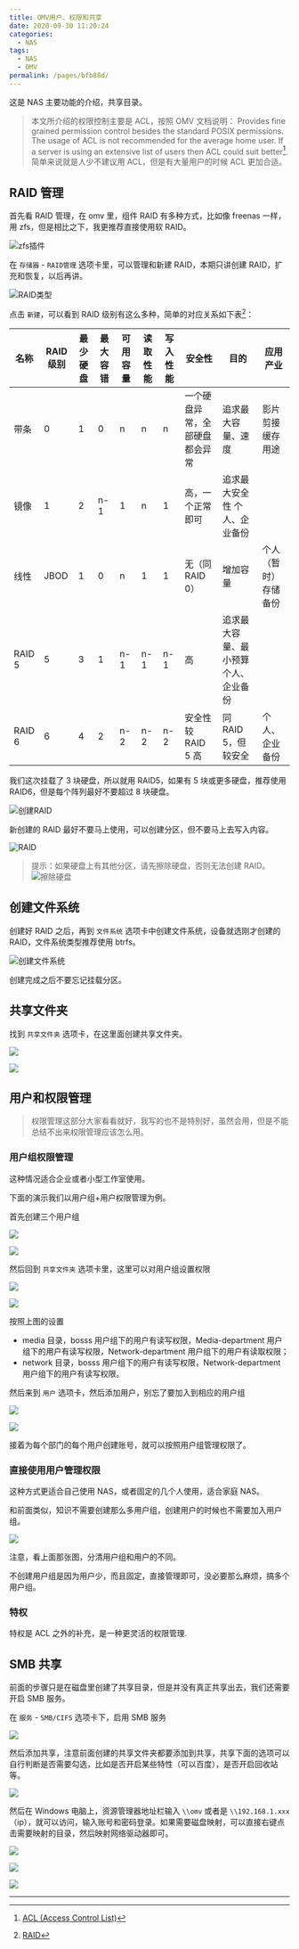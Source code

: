 ```yaml
---
title: OMV用户、权限和共享
date: 2020-09-30 11:20:24
categories:
  - NAS
tags:
  - NAS
  - OMV
permalink: /pages/bfb88d/
---
```


这是 NAS 主要功能的介绍，共享目录。

<!-- more -->

> 本文所介绍的权限控制主要是 ACL，按照 OMV 文档说明：
> Provides fine grained permission control besides the standard POSIX permissions. The usage of ACL is not recommended for the average home user. If a server is using an extensive list of users then ACL could suit better[^不建议使用acl].
> 简单来说就是人少不建议用 ACL，但是有大量用户的时候 ACL 更加合适。

## RAID 管理

首先看 RAID 管理，在 omv 里，组件 RAID 有多种方式，比如像 freenas 一样，用 zfs，但是相比之下，我更推荐直接使用软 RAID。

![zfs插件](https://blog.xxwhite.com/assets/img/2020/09/200904_114237_msedge_W14X.png)

在 `存储器` - `RAID管理` 选项卡里，可以管理和新建 RAID，本期只讲创建 RAID，扩充和恢复，以后再讲。

![RAID类型](https://blog.xxwhite.com/assets/img/2020/09/200904_115033_msedge_hdkh.png)

点击 `新建`，可以看到 RAID 级别有这么多种，简单的对应关系如下表[^raid表格]：

| 名称   | RAID 级别 | 最少硬盘 | 最大容错 | 可用容量 | 读取性能 | 写入性能 | 安全性                         | 目的                                  | 应用产业             |
| ------ | --------- | -------- | -------- | -------- | -------- | -------- | ------------------------------ | ------------------------------------- | -------------------- |
| 带条   | 0         | 1        | 0        | n        | n        | n        | 一个硬盘异常，全部硬盘都会异常 | 追求最大容量、速度                    | 影片剪接缓存用途     |
| 镜像   | 1         | 2        | n-1      | 1        | n        | 1        | 高，一个正常即可               | 追求最大安全性 个人、企业备份         |
| 线性   | JBOD      | 1        | 0        | n        | 1        | 1        | 无（同 RAID 0）                | 增加容量                              | 个人（暂时）存储备份 |
| RAID 5 | 5         | 3        | 1        | n-1      | n-1      | n-1      | 高                             | 追求最大容量、最小预算 个人、企业备份 |
| RAID 6 | 6         | 4        | 2        | n-2      | n-2      | n-2      | 安全性较 RAID 5 高             | 同 RAID 5，但较安全                   | 个人、企业备份       |

我们这次挂载了 3 块硬盘，所以就用 RAID5，如果有 5 块或更多硬盘，推荐使用 RAID6，但是每个阵列最好不要超过 8 块硬盘。

![创建RAID](https://blog.xxwhite.com/assets/img/2020/09/200904_140645_msedge_KfR8.png)

新创建的 RAID 最好不要马上使用，可以创建分区，但不要马上去写入内容。

![RAID](https://blog.xxwhite.com/assets/img/2020/09/200904_140859_msedge_RKVg.png)

> 提示：如果硬盘上有其他分区，请先擦除硬盘，否则无法创建 RAID。
> ![擦除硬盘](https://blog.xxwhite.com/assets/img/2020/09/200904_135813_msedge_GZ8E.png)

## 创建文件系统

创建好 RAID 之后，再到 `文件系统` 选项卡中创建文件系统，设备就选刚才创建的 RAID，文件系统类型推荐使用 btrfs。

![创建文件系统](https://blog.xxwhite.com/assets/img/2020/09/200904_142620_msedge_tsC3.png)

创建完成之后不要忘记挂载分区。

## 共享文件夹

找到 `共享文件夹` 选项卡，在这里面创建共享文件夹。

![](https://blog.xxwhite.com/assets/img/2020/09/200904_145010_msedge_x7bw.png)

![](https://blog.xxwhite.com/assets/img/2020/09/200904_145058_msedge_TWQQ.png)

## 用户和权限管理

> 权限管理这部分大家看看就好，我写的也不是特别好，虽然会用，但是不能总结不出来权限管理应该怎么用。

### 用户组权限管理

这种情况适合企业或者小型工作室使用。

下面的演示我们以用户组+用户权限管理为例。

首先创建三个用户组

![](https://blog.xxwhite.com/assets/img/2020/09/200904_144635_msedge_Jo53.png)

![](https://blog.xxwhite.com/assets/img/2020/09/200904_144833_msedge_jT7a.png)

然后回到 `共享文件夹` 选项卡里，这里可以对用户组设置权限

![](https://blog.xxwhite.com/assets/img/2020/09/200904_145618_msedge_T5PH.png)

![](https://blog.xxwhite.com/assets/img/2020/09/200904_145709_msedge_bAZx.png)

按照上图的设置

- media 目录，bosss 用户组下的用户有读写权限，Media-department 用户组下的用户有读写权限，Network-department 用户组下的用户有读取权限；
- network 目录，bosss 用户组下的用户有读写权限，Network-department 用户组下的用户有读写权限。

然后来到 `用户` 选项卡，然后添加用户，别忘了要加入到相应的用户组

![](https://blog.xxwhite.com/assets/img/2020/09/200904_150312_msedge_PS5D.png)

![](https://blog.xxwhite.com/assets/img/2020/09/200904_150418_msedge_eeLl.png)

接着为每个部门的每个用户创建账号，就可以按照用户组管理权限了。

### 直接使用用户管理权限

这种方式更适合自己使用 NAS，或者固定的几个人使用，适合家庭 NAS。

和前面类似，知识不需要创建那么多用户组，创建用户的时候也不需要加入用户组。

![](https://blog.xxwhite.com/assets/img/2020/09/200904_150923_msedge_iJXX.png)

注意，看上面那张图，分清用户组和用户的不同。

不创建用户组是因为用户少，而且固定，直接管理即可，没必要那么麻烦，搞多个用户组。

### 特权

特权是 ACL 之外的补充，是一种更灵活的权限管理.

## SMB 共享

前面的步骤只是在磁盘里创建了共享目录，但是并没有真正共享出去，我们还需要开启 SMB 服务。

在 `服务` - `SMB/CIFS` 选项卡下，启用 SMB 服务

![](https://blog.xxwhite.com/assets/img/2020/09/200904_151722_msedge_HHwQ.png)

然后添加共享，注意前面创建的共享文件夹都要添加到共享，共享下面的选项可以自行判断是否需要勾选，比如是否开启某些特性（可以百度），是否开启回收站等。

![](https://blog.xxwhite.com/assets/img/2020/09/200904_151828_msedge_oB7M.png)

然后在 Windows 电脑上，资源管理器地址栏输入 `\\omv` 或者是 `\\192.168.1.xxx`（ip），就可以访问，输入账号和密码登录。如果需要磁盘映射，可以直接右键点击需要映射的目录，然后映射网络驱动器即可。

![](https://blog.xxwhite.com/assets/img/2020/09/200904_152540_dopus_1d20.png)

![](https://blog.xxwhite.com/assets/img/2020/09/200904_152640_dopus_7F9P.png)

![](https://blog.xxwhite.com/assets/img/2020/09/200904_152659_dopus_7O5q.png)

[^不建议使用acl]: [ACL (Access Control List)](https://openmediavault.readthedocs.io/en/5.x/administration/access_rights_management.html#acl-access-control-list)
[^raid表格]: [RAID](https://zh.wikipedia.org/wiki/RAID)

---
